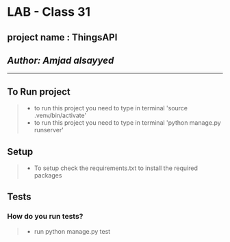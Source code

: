 # LAB - Class 31

## project name : ThingsAPI

## **_Author: Amjad alsayyed_**

---

## To Run project

> - to run this project you need to type in terminal 'source .venv/bin/activate'
> - to run this project you need to type in terminal 'python manage.py runserver'

## Setup

> - To setup check the requirements.txt to install the required packages

## Tests

### How do you run tests?

> - run python manage.py test
